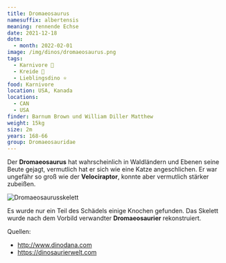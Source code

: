 ```yaml
---
title: Dromaeosaurus
namesuffix: albertensis
meaning: rennende Echse
date: 2021-12-18
dotm:
  - month: 2022-02-01
image: /img/dinos/dromaeosaurus.png
tags:
  - Karnivore 🥩
  - Kreide 🦴
  - Lieblingsdino ⭐
food: Karnivore
location: USA, Kanada
locations:
  - CAN
  - USA
finder: Barnum Brown und William Diller Matthew
weight: 15kg
size: 2m
years: 168-66
group: Dromaeosauridae
---
```

Der **Dromaeosaurus** hat wahrscheinlich in Waldländern und Ebenen seine Beute gejagt, vermutlich hat er sich wie eine Katze angeschlichen. Er war ungefähr so groß wie der **Velociraptor**, konnte aber vermutlich stärker zubeißen.  

![Dromaeosaurusskelett](/img/dinos/dromaeosaurus-skelett.jpg)

Es wurde nur ein Teil des Schädels einige Knochen gefunden. Das Skelett wurde nach dem Vorbild verwandter **Dromaeosaurier** rekonstruiert.  

Quellen:[](http://www.dinodana.com)

* <http://www.dinodana.com>
* <https://dinosaurierwelt.com>